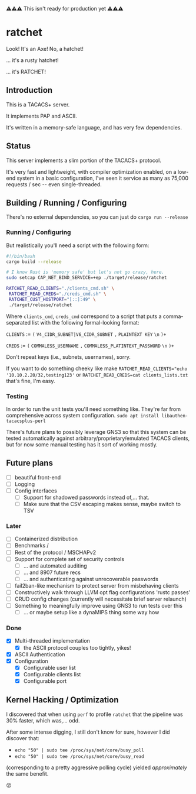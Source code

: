 ⚠⚠⚠ This isn't ready for production yet ⚠⚠⚠

# ratchet
Look! It's an Axe! No, a hatchet!

... it's a rusty hatchet!

... it's RATCHET!

## Introduction
This is a TACACS+ server.

It implements PAP and ASCII.

It's written in a memory-safe language, and has very few dependencies.

## Status
This server implements a slim portion of the TACACS+ protocol.

It's very fast and lightweight, with compiler optimization enabled, on a low-end system in a basic configuration, I've seen it service as many as 75,000 requests / sec -- even single-threaded.

## Building / Running / Configuring
There's no external dependencies, so you can just do
`cargo run --release`

### Running / Configuring
But realistically you'll need a script with the following form:
```bash
#!/bin/bash
cargo build --release

# I know Rust is 'memory safe' but let's not go crazy, here.
sudo setcap CAP_NET_BIND_SERVICE=+ep ./target/release/ratchet

RATCHET_READ_CLIENTS="./clients_cmd.sh" \
 RATCHET_READ_CREDS="./creds_cmd.sh" \
 RATCHET_CUST_HOSTPORT="[::]:49" \
 ./target/release/ratchet
```
Where `clients_cmd`, `creds_cmd` correspond to a script that puts a comma-separated list with the following formal-looking format:

`CLIENTS` := `(` `V4_CIDR_SUBNET|V6_CIDR_SUBNET` `,` `PLAINTEXT KEY` `\n` `)+`

`CREDS` := `(` `COMMALESS_USERNAME` `,` `COMMALESS_PLATINTEXT_PASSWORD` `\n` `)+`

Don't repeat keys (i.e., subnets, usernames), sorry.

If you want to do something cheeky like make `RATCHET_READ_CLIENTS="echo '10.10.2.20/32,testing123'` or `RATCHET_READ_CREDS=cat clients_lists.txt` that's fine, I'm easy.

### Testing
In order to run the unit tests you'll need something like. They're far from comprehensive across system configuration.
`sudo apt install libauthen-tacacsplus-perl`

There's future plans to possibly leverage GNS3 so that this system can be tested automatically against arbitrary/proprietary/emulated TACACS clients, but for now some manual testing has it sort of working mostly. 

## Future plans
- [ ] beautiful front-end  
- [ ] Logging
- [ ] Config interfaces
  - [ ] Support for shadowed passwords instead of,... that.
  - [ ] Make sure that the CSV escaping makes sense, maybe switch to TSV

### Later
- [ ] Containerized distribution
- [ ] Benchmarks / 
- [ ] Rest of the protocol / MSCHAPv2
- [ ] Support for complete set of security controls
  - [ ] ... and automated auditing
  - [ ] ... and 8907 future recs
  - [ ] ... and authenticating against unrecoverable passwords
- [ ] fail2ban-like mechanism to protect server from misbehaving clients
- [ ] Constructively walk through LLVM opt flag configurations 'rustc passes'
- [ ] CRUD config changes (currently will necessitate brief server relaunch)
- [ ] Something to meaningfully improve using GNS3 to run tests over this
  - [ ] ... or maybe setup like a dynaMIPS thing some way how

### Done
- [x] Multi-threaded implementation
  - [x] the ASCII protocol couples too tightly, yikes!
- [x] ASCII Authentication
- [x] Configuration
  - [x] Configurable user list
  - [x] Configurable clients list
  - [x] Configurable port

## Kernel Hacking / Optimization
I discovered that when using `perf` to profile `ratchet` that the pipeline was 30% faster, which was,... odd.

After some intense digging, I still don't know for sure, however I did discover that:

- `echo "50" | sudo tee /proc/sys/net/core/busy_poll`
- `echo "50" | sudo tee /proc/sys/net/core/busy_read`

(corresponding to a pretty aggressive polling cycle) yielded *approximately* the same benefit.

😵
